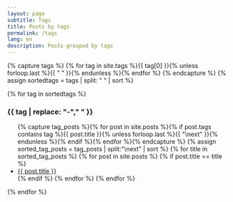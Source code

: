 ```yaml
---
layout: page
subtitle: Tags
title: Posts by tags
permalink: /tags
lang: en
description: Posts grouped by tags
---
```


{% capture tags %}
  {% for tag in site.tags %}{{ tag[0] }}{% unless forloop.last %}{{ " " }}{% endunless %}{% endfor %}
{% endcapture %}
{% assign sortedtags = tags | split: " " | sort %}

{% for tag in sortedtags %}
  <h3 id="{{ tag }}">{{ tag | replace: "-"," " }}</h3>
  <ul>
  {% capture tag_posts %}{% for post in site.posts %}{% if post.tags contains tag %}{{ post.title }}{% unless forloop.last %}{{ "\next" }}{% endunless %}{% endif %}{% endfor %}{% endcapture %}
  {% assign sorted_tag_posts = tag_posts | split:"\next" | sort %}
  {% for title in sorted_tag_posts %}
    {% for post in site.posts %}
      {% if post.title == title %}
        <li><a href="{{ post.url | relative_url }}">{{ post.title }}</a></li>
      {% endif %}
    {% endfor %}
  {% endfor %}
  </ul>
{% endfor %}
